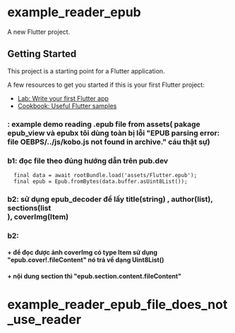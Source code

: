 # example_reader_epub

A new Flutter project.

## Getting Started

This project is a starting point for a Flutter application.

A few resources to get you started if this is your first Flutter project:

- [Lab: Write your first Flutter app](https://docs.flutter.dev/get-started/codelab)
- [Cookbook: Useful Flutter samples](https://docs.flutter.dev/cookbook)

### : example demo reading .epub file from assets( pakage epub_view và epubx tôi dùng toàn bị lỗi "EPUB parsing error: file OEBPS/../js/kobo.js not found in archive." cáu thật sự)
### b1: đọc file theo đúng hướng dẫn trên pub.dev
      final data = await rootBundle.load('assets/Flutter.epub');
      final epub = Epub.fromBytes(data.buffer.asUint8List());
### b2: sử dụng epub_decoder để lấy title(string) , author(list<String>), sections(list<section>), coverImg(Item)

### b2:
#### + để đọc được ảnh coverImg có type Item sử dụng "epub.cover!.fileContent" nó trả về dạng Uint8List()
#### + nội dung section thì "epub.section.content.fileContent"

# example_reader_epub_file_does_not_use_reader
